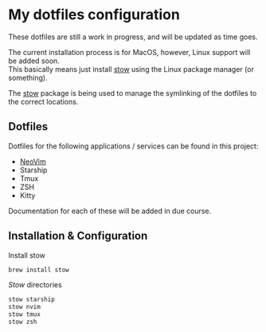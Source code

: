 # My dotfiles configuration

These dotfiles are still a work in progress, and will be updated as time goes.

The current installation process is for MacOS, however, Linux support will be added soon.  
This basically means just install [stow](https://www.gnu.org/software/stow/) using the Linux package manager (or something).

The [stow](https://www.gnu.org/software/stow/) package is being used to manage the symlinking of the dotfiles to the correct locations.

## Dotfiles

Dotfiles for the following applications / services can be found in this project:

- [NeoVim](./nvim/.config/nvim)
- Starship
- Tmux
- ZSH
- Kitty

Documentation for each of these will be added in due course.

## Installation & Configuration

Install stow

```bash
brew install stow
```

_Stow_ directories

```bash
stow starship
stow nvim
stow tmux
stow zsh
```
